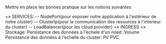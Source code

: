 Mettre en place les bonnes pratique sur les notions suivantes

=» SERVICES:
        -- NodePort(pour exposer notre application à l'estérieur de notre cluster)
        -- ClusterIp(pour la communication des resources à l'interieur du cluster)
        -- LoadBalancer(pour les cloud provider)
=» INGRESS
=» Stockage:
        Persistance des données à l'echele d'un noed :Volume
        Persistance des données à l'echelle du cluster: PV PVC


